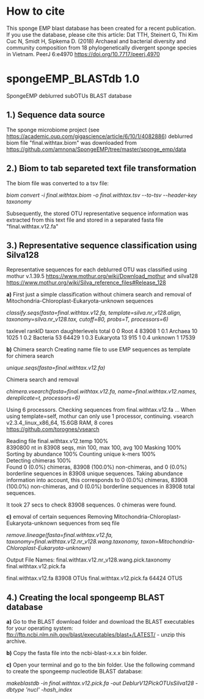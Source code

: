 # How to cite
This sponge EMP blast database has been created for a recent publication. If you use the database, please cite this article:
Dat TTH, Steinert G, Thi Kim Cuc N, Smidt H, Sipkema D. (2018) Archaeal and bacterial diversity and community composition from 18 phylogenetically divergent sponge species in Vietnam. PeerJ 6:e4970 https://doi.org/10.7717/peerj.4970


# spongeEMP_BLASTdb 1.0
SpongeEMP deblurred subOTUs BLAST database


## 1.) Sequence data source
The sponge microbiome project (see https://academic.oup.com/gigascience/article/6/10/1/4082886) deblurred biom file "final.withtax.biom" was downloaded from https://github.com/amnona/SpongeEMP/tree/master/sponge_emp/data


## 2.) Biom to tab separeted text file transformation
The biom file was converted to a tsv file:

*biom convert -i final.withtax.biom -o final.withtax.tsv --to-tsv --header-key taxonomy*

Subsequently, the stored OTU representative sequence information was extracted from this text file and stored in a separated fasta file "final.withtax.v12.fa"


## 3.) Representative sequence classification using Silva128
Representative sequences for each deblurred OTU was classified using mothur v.1.39.5 https://www.mothur.org/wiki/Download_mothur and silva128 https://www.mothur.org/wiki/Silva_reference_files#Release_128

__a)__ First just a simple classification without chimera search and removal of Mitochondria-Chloroplast-Eukaryota-unknown sequences

*classify.seqs(fasta=final.withtax.v12.fa, template=silva.nr_v128.align, taxonomy=silva.nr_v128.tax, cutoff=80, probs=T, processors=6)*

taxlevel	rankID	taxon	daughterlevels	total
0	0	Root	4	83908
1	0.1	Archaea	10	1025
1	0.2	Bacteria	53	64429
1	0.3	Eukaryota	13	915
1	0.4	unknown	1	17539

__b)__ Chimera search
Creating name file to use EMP sequences as template for chimera search

*unique.seqs(fasta=final.withtax.v12.fa)*

Chimera search and removal

*chimera.vsearch(fasta=final.withtax.v12.fa, name=final.withtax.v12.names, dereplicate=t, processors=6)*

Using 6 processors.
Checking sequences from final.withtax.v12.fa ...
When using template=self, mothur can only use 1 processor, continuing.
vsearch v2.3.4_linux_x86_64, 15.6GB RAM, 8 cores
https://github.com/torognes/vsearch

Reading file final.withtax.v12.temp 100%  
8390800 nt in 83908 seqs, min 100, max 100, avg 100
Masking 100%  
Sorting by abundance 100%
Counting unique k-mers 100%  
Detecting chimeras 100%  
Found 0 (0.0%) chimeras, 83908 (100.0%) non-chimeras,
and 0 (0.0%) borderline sequences in 83908 unique sequences.
Taking abundance information into account, this corresponds to
0 (0.0%) chimeras, 83908 (100.0%) non-chimeras,
and 0 (0.0%) borderline sequences in 83908 total sequences.

It took 27 secs to check 83908 sequences. 0 chimeras were found.

__c)__ emoval of certain sequences
Removing Mitochondria-Chloroplast-Eukaryota-unknown sequences from seq file

*remove.lineage(fasta=final.withtax.v12.fa, taxonomy=final.withtax.v12.nr_v128.wang.taxonomy, taxon=Mitochondria-Chloroplast-Eukaryota-unknown)*

Output File Names: 
final.withtax.v12.nr_v128.wang.pick.taxonomy
final.withtax.v12.pick.fa

final.withtax.v12.fa	83908 OTUs
final.withtax.v12.pick.fa	64424 OTUS


## 4.) Creating the local spongeemp BLAST database
__a)__ Go to the BLAST download folder and download the BLAST executables for your operating system: ftp://ftp.ncbi.nlm.nih.gov/blast/executables/blast+/LATEST/ - unzip this archive.

__b)__ Copy the fasta file into the ncbi-blast-x.x.x bin folder.

__c)__ Open your terminal and go to the bin folder. Use the following command to create the spongeemp nucleotide BLAST database:

*makeblastdb -in final.withtax.v12.pick.fa -out DeblurV12PickOTUsSilva128 -dbtype 'nucl' -hash_index*

